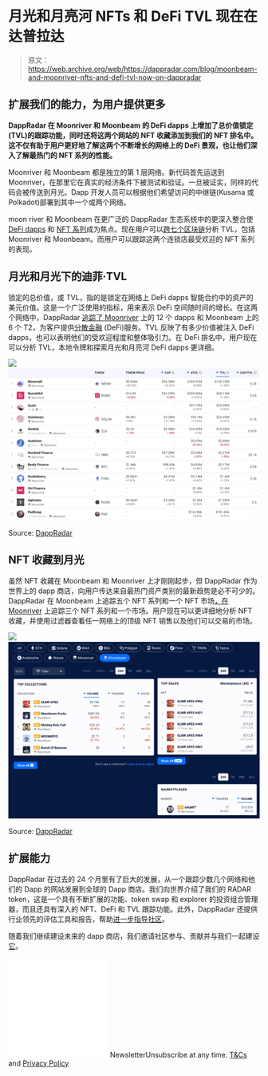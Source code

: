 # 月光和月亮河 NFTs 和 DeFi TVL 现在在达普拉达

> 原文：<https://web.archive.org/web/https://dappradar.com/blog/moonbeam-and-moonriver-nfts-and-defi-tvl-now-on-dappradar>

## 扩展我们的能力，为用户提供更多

**DappRadar 在 Moonriver 和 Moonbeam 的 DeFi dapps 上增加了总价值锁定(TVL)的跟踪功能，同时还将这两个网站的 NFT 收藏添加到我们的 NFT 排名中。这不仅有助于用户更好地了解这两个不断增长的网络上的 DeFi 景观，也让他们深入了解最热门的 NFT 系列的性能。**

Moonriver 和 Moonbeam 都是独立的第 1 层网络。新代码首先运送到 Moonriver，在那里它在真实的经济条件下被测试和验证。一旦被证实，同样的代码会被传送到月光。Dapp 开发人员可以根据他们希望访问的中继链(Kusama 或 Polkadot)部署到其中一个或两个网络。

moon river 和 Moonbeam 在更广泛的 DappRadar 生态系统中的更深入整合使 [DeFi dapps](https://web.archive.org/web/20221001113218/https://dappradar.com/defi) 和 [NFT 系列](https://web.archive.org/web/20221001113218/https://dappradar.com/nft)成为焦点。现在用户可以[跨七个区块链](https://web.archive.org/web/20221001113218/https://dappradar.com/defi)分析 TVL，包括 Moonriver 和 Moonbeam。而用户可以跟踪这两个连锁店最受欢迎的 NFT 系列的表现。

## 月光和月光下的迪菲·TVL

锁定的总价值，或 TVL，指的是锁定在网络上 DeFi dapps 智能合约中的资产的美元价值。这是一个广泛使用的指标，用来表示 DeFi 空间随时间的增长。在这两个网络中，DappRadar [追踪了 Moonriver](https://web.archive.org/web/20221001113218/https://dappradar.com/defi/protocol/moonriver) 上的 12 个 dapps 和 Moonbeam 上的 6 个 T2，为客户提供[分散金融](/web/20221001113218/https://dappradar.com/blog/what-is-defi-or-decentralized-finance/) (DeFi)服务。TVL 反映了有多少价值被注入 DeFi dapps，也可以表明他们的受欢迎程度和整体吸引力。在 DeFi 排名中，用户现在可以分析 TVL，本地令牌和探索月光和月亮河 DeFi dapps 更详细。

![](img/64b65f77963f076f5c4bebd3d4e926a5.png)![](img/5229c190494f7526ec70ecf2bcf675d7.png)

Source: [DappRadar](https://web.archive.org/web/20221001113218/https://dappradar.com/defi)

## NFT 收藏到月光

虽然 NFT 收藏在 Moonbeam 和 Moonriver 上才刚刚起步，但 DappRadar 作为世界上的 dapp 商店，向用户传达来自最热门资产类别的最新趋势是必不可少的。DappRadar 在 Moonbeam 上追踪五个 NFT 系列和一个 NFT 市场[，在](https://web.archive.org/web/20221001113218/https://dappradar.com/nft/protocol/moonbeam) [Moonriver](https://web.archive.org/web/20221001113218/https://dappradar.com/nft/protocol/moonriver) 上追踪三个 NFT 系列和一个市场。用户现在可以更详细地分析 NFT 收藏，并使用过滤器查看任一网络上的顶级 NFT 销售以及他们可以交易的市场。

![](img/149d73f6d4138360e4f2b7c031e64761.png)![](img/8e5a6790aa324c28cd53a64efe3a906b.png)

Source: [DappRadar](https://web.archive.org/web/20221001113218/https://dappradar.com/nft)

## 扩展能力

DappRadar 在过去的 24 个月里有了巨大的发展，从一个跟踪少数几个网络和他们的 Dapp 的网站发展到全球的 Dapp 商店。我们向世界介绍了我们的 RADAR token，这是一个具有不断扩展的功能、token swap 和 explorer 的投资组合管理器，而且还具有深入的 NFT、DeFi 和 TVL 跟踪功能。此外，DappRadar 还提供行业领先的评估工具和报告，帮助[进一步指导社区](https://web.archive.org/web/20221001113218/https://dappradar.com/token/governance)。

随着我们继续建设未来的 dapp 商店，我们邀请社区参与、贡献并与我们一起建设[它](https://web.archive.org/web/20221001113218/https://dappradar.com/token/governance)。

![](img/6d5a4a2d609c56e1a5771717e54ba759.png) NewsletterUnsubscribe at any time. [T&Cs](https://web.archive.org/web/20221001113218/https://dappradar.com/terms) and [Privacy Policy](https://web.archive.org/web/20221001113218/https://dappradar.com/privacy-policy)
